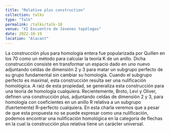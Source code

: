 ```yaml
---
title: "Relative plus construction"
collection: talks
type: "Talk"
permalink: /talks/talk-10
venue: "XI Encuentro de Jóvenes topólogos"
date: 2022-10-19
location: "Alacant"
---
```


La construcción plus para homología entera fue popularizada por Quillen en los 70 como un método para calcular la teoría K de un anillo. Dicha construcción consiste en transformar un espacio dado en uno nuevo adjuntando celdas de dimensión 2 y 3 para matar un subgrupo perfecto de su grupo fundamental sin cambiar su homología. Cuando el subgrupo perfecto es maximal, esta construcción resulta ser una nulificación homológica. A raíz de esta propiedad, se generaliza esta construcción para una teoría de homología cualquiera. Recientemente, Broto, Levi y Oliver, definen una construcción plus, adjuntando celdas de dimensión 2 y 3, para homología con coeficientes en un anillo R relativa a un subgrupo (fuertemente) R–perfecto cualquiera. En esta charla veremos que a pesar de que esta propuesta no se puede expresar como una nulificación, podemos encontrar una nulificación homológica en la categoría de flechas en la cual la construcción plus relativa tiene un carácter universal.
